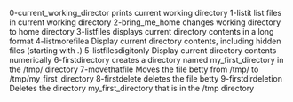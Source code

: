 0-current_working_director prints current working directory
1-listit list files in current working directory
2-bring_me_home changes working directory to home directory
3-listfiles displays current directory contents in a long format
4-listmorefilea Display current directory contents, including hidden files (starting with .)
5-listfilesdigitonly Display current directory contents numerically
6-firstdirectory creates a directory named my_first_directory in the /tmp/ directory
7-movethatfile Moves the file betty from /tmp/ to /tmp/my_first_directory
8-firstdelete deletes the file betty
9-firstdirdeletion Deletes the directory my_first_directory that is in the /tmp directory
